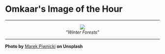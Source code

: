 # Omkaar's Image of the Hour

---

<div align="center">

<a href="https://unsplash.com/photos/snowy-mountains-under-a-colorful-twilight-sky-kE1zeGSBJJk">
  <img src="https://images.unsplash.com/photo-1743704458905-9edf92294d7e?crop=entropy&cs=tinysrgb&fit=max&fm=jpg&ixid=M3w3NjA2Nzh8MHwxfHJhbmRvbXx8fHx8fHx8fDE3NTI4ODY4MDB8&ixlib=rb-4.1.0&q=80&w=1080" style="max-width:100%; height:auto;">
</a>

<br>
<i>"Winter Forests"</i>

</div>

---

**Photo by** [Marek Piwnicki](https://unsplash.com/@marekpiwnicki) **on Unsplash**
